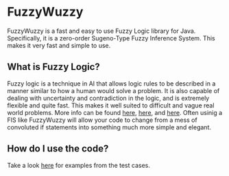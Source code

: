 # FuzzyWuzzy
FuzzyWuzzy is a fast and easy to use Fuzzy Logic library for Java. Specifically, it is a zero-order Sugeno-Type Fuzzy Inference System. This makes it very fast and simple to use.

## What is Fuzzy Logic?
Fuzzy logic is a technique in AI that allows logic rules to be described in a manner similar to how a human would solve a problem. It is also capable of dealing with uncertainty and contradiction in the logic, and is extremely flexible and quite fast. This makes it well suited to difficult and vague real world problems. More info can be found [here](https://www.mathworks.com/help/fuzzy/what-is-fuzzy-logic.html), [here](https://www.mathworks.com/help/fuzzy/foundations-of-fuzzy-logic.html), and [here](https://www.mathworks.com/help/fuzzy/fuzzy-inference-process.html). Often usinig a FIS like FuzzyWuzzy will allow your code to change from a mess of convoluted if statements into something much more simple and elegant.

## How do I use the code?
Take a look [here](https://github.com/TheButlah/FuzzyWuzzy/blob/master/src/test/java/FuzzyEngineTest.java) for examples from the test cases.
